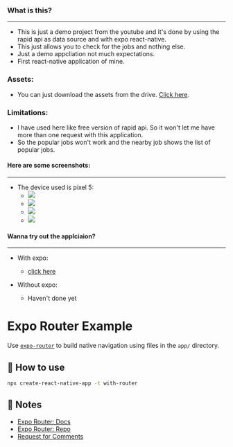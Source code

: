 ### What is this?

---

- This is just a demo project from the youtube and it's done by using the rapid api as data source and with expo react-native.
- This just allows you to check for the jobs and nothing else.
- Just a demo appcliation not much expectations.
- First react-native application of mine.

### Assets:

- You can just download the assets from the drive. [Click here](https://drive.google.com/drive/folders/1JGUUv4g83ZBz_QgqGuh4lw0I0BRh0cq6?usp=sharing).

### Limitations:

- I have used here like free version of rapid api. So it won't let me have more than one request with this application.
- So the popular jobs won't work and the nearby job shows the list of popular jobs.

#### Here are some screenshots:

---

- The device used is pixel 5:
  - ![](https://drive.google.com/uc?id=1KXrH4vchuFQa1XAbr32mLYDRT7ePMlIZ)
  - ![](https://drive.google.com/uc?id=1reE9yuIOZSRiOSI16X1UMuxskGGA2gap)
  - ![](https://drive.google.com/uc?id=11hBNefb8SSMKTTpHoo-oHzWpM_b8RTJB)
  - ![](https://drive.google.com/uc?id=1GxThNS7KwLANmwH27QAoKQuGiRlPdKUx)

#### Wanna try out the applciaion?

---

- With expo:

  - [click here](https://expo.dev/@nitesh000/native-jobs?serviceType=classic&distrib)

- Without expo:
  - Haven't done yet

# Expo Router Example

Use [`expo-router`](https://expo.github.io/router) to build native navigation using files in the `app/` directory.

## 🚀 How to use

```sh
npx create-react-native-app -t with-router
```

## 📝 Notes

- [Expo Router: Docs](https://expo.github.io/router)
- [Expo Router: Repo](https://github.com/expo/router)
- [Request for Comments](https://github.com/expo/router/discussions/1)
